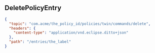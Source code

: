 ## DeletePolicyEntry

```json
{
  "topic": "com.acme/the_policy_id/policies/twin/commands/delete",
  "headers": {
    "content-type": "application/vnd.eclipse.ditto+json"
  },
  "path": "/entries/the_label"
}
```
